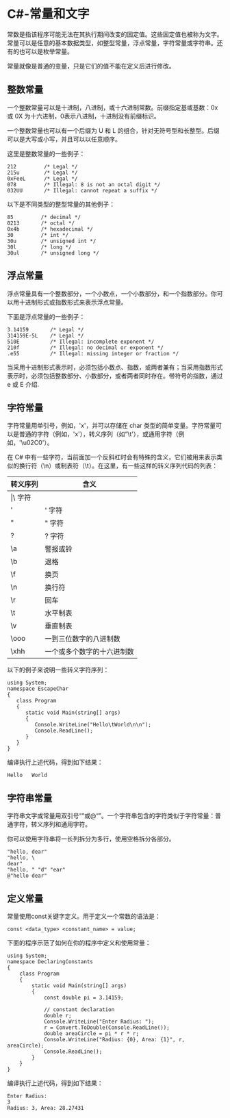 # C\#-常量和文字

常数是指该程序可能无法在其执行期间改变的固定值。这些固定值也被称为文字。常量可以是任意的基本数据类型，如整型常量，浮点常量，字符常量或字符串。还有的也可以是枚举常量。

常量就像是普通的变量，只是它们的值不能在定义后进行修改。

## 整数常量

一个整数常量可以是十进制，八进制，或十六进制常数。前缀指定基或基数：0x 或 0X 为十六进制，0表示八进制，十进制没有前缀标识。

一个整数常量也可以有一个后缀为 U 和 L 的组合，针对无符号型和长整型。后缀可以是大写或小写，并且可以以任意顺序。

这里是整数常量的一些例子：
```
212         /* Legal */
215u        /* Legal */
0xFeeL      /* Legal */
078         /* Illegal: 8 is not an octal digit */
032UU       /* Illegal: cannot repeat a suffix */
```

以下是不同类型的整型常量的其他例子：
```
85         /* decimal */
0213       /* octal */
0x4b       /* hexadecimal */
30         /* int */
30u        /* unsigned int */
30l        /* long */
30ul       /* unsigned long */
```

## 浮点常量

浮点常量具有一个整数部分，一个小数点，一个小数部分，和一个指数部分。你可以用十进制形式或指数形式来表示浮点常量。

下面是浮点常量的一些例子：
```
3.14159       /* Legal */
314159E-5L    /* Legal */
510E          /* Illegal: incomplete exponent */
210f          /* Illegal: no decimal or exponent */
.e55          /* Illegal: missing integer or fraction */
```

当采用十进制形式表示时，必须包括小数点、指数，或两者兼有；当采用指数形式表示时，必须包括整数部分、小数部分，或者两者同时存在。带符号的指数，通过 e 或 E 介绍.


## 字符常量

字符常量用单引号，例如，'x'，并可以存储在 char 类型的简单变量。字符常量可以是普通的字符（例如，'x'），转义序列（如“\t'），或通用字符（例如，'\u02C0'）。

在 C# 中有一些字符，当前面加一个反斜杠时会有特殊的含义，它们被用来表示类似的换行符（\n）或制表符（\t）。在这里，有一些这样的转义序列代码的列表：

| 转义序列 | 含义 |
| --- | --- |
|\\|\ 字符|
|\'|' 字符|
|\"|" 字符|
|\?|? 字符|
|\a|警报或铃|
|\b|退格|
|\f|换页|
|\n|换行符|
|\r|回车|
|\t|水平制表|
|\v|垂直制表|
|\ooo|一到三位数字的八进制数|
|\xhh|一个或多个数字的十六进制数|



以下的例子来说明一些转义字符序列：
```
using System;
namespace EscapeChar 
{
   class Program
   {
      static void Main(string[] args)
      {
         Console.WriteLine("Hello\tWorld\n\n");
         Console.ReadLine();
      }
   }
}
```

编译执行上述代码，得到如下结果：
```
Hello   World
```

## 字符串常量

字符串文字或常量用双引号“”或@“”。一个字符串包含的字符类似于字符常量：普通字符，转义序列和通用字符。

你可以使用字符串将一长列拆分为多行，使用空格拆分各部分。
```
"hello, dear"
"hello, \
dear"
"hello, " "d" "ear"
@"hello dear"
```

## 定义常量

常量使用const关键字定义。用于定义一个常数的语法是：
```
const <data_type> <constant_name> = value;
```

下面的程序示范了如何在你的程序中定义和使用常量：
```
using System;
namespace DeclaringConstants
{
    class Program
    {
        static void Main(string[] args)
        {
            const double pi = 3.14159;   
            
            // constant declaration 
            double r;
            Console.WriteLine("Enter Radius: ");
            r = Convert.ToDouble(Console.ReadLine());
            double areaCircle = pi * r * r;
            Console.WriteLine("Radius: {0}, Area: {1}", r, areaCircle);
            Console.ReadLine();
        }
    }
}
```

编译执行上述代码，得到如下结果：
```
Enter Radius: 
3
Radius: 3, Area: 28.27431
```


































